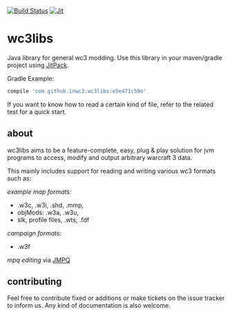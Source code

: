 [![Build Status](https://travis-ci.org/inwc3/wc3libs.svg?branch=master)](https://travis-ci.org/inwc3/wc3libs) [![Jit](https://jitpack.io/v/inwc3/wc3libs.svg)](https://jitpack.io/#inwc3/wc3libs)

# wc3libs
Java library for general wc3 modding.
Use this library in your maven/gradle project using [JitPack](https://jitpack.io/#inwc3/wc3libs).

Gradle Example:
```gradle
compile 'com.github.inwc3:wc3libs:e5e471c59e'
```

If you want to know how to read a certain kind of file, refer to the related test for a quick start.

## about

wc3libs aims to be a feature-complete, easy, plug & play solution for jvm programs to access, modify and output arbitrary warcraft 3 data.

This mainly includes support for reading and writing various wc3 formats such as:

_example map formats:_
* .w3c, .w3i, .shd, .mmp,
* objMods: .w3a, .w3u,
* slk, profile files, .wts, .fdf

_campaign formats:_ 
* .w3f

_mpq editing_ via [JMPQ](https://github.com/inwc3/JMPQ3)

## contributing

Feel free to contribute fixed or additions or make tickets on the issue tracker to inform us. Any kind of documentation is also welcome.

